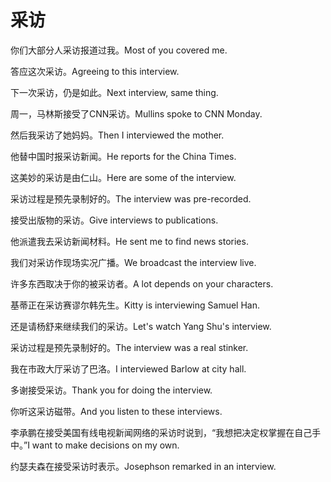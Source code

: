 # 采访

<p><span class="chinese">你们大部分人采访报道过我。</span><span class="english">Most of you covered me.</span></p>

<p><span class="chinese">答应这次采访。</span><span class="english">Agreeing to this interview.</span></p>

<p><span class="chinese">下一次采访，仍是如此。</span><span class="english">Next interview, same thing.</span></p>

<p><span class="chinese">周一，马林斯接受了CNN采访。</span><span class="english">Mullins spoke to CNN Monday.</span></p>

<p><span class="chinese">然后我采访了她妈妈。</span><span class="english">Then I interviewed the mother.</span></p>

<p><span class="chinese">他替中国时报采访新闻。</span><span class="english">He reports for the China Times.</span></p>

<p><span class="chinese">这美妙的采访是由仁山。</span><span class="english">Here are some of the interview.</span></p>

<p><span class="chinese">采访过程是预先录制好的。</span><span class="english">The interview was pre-recorded.</span></p>

<p><span class="chinese">接受出版物的采访。</span><span class="english">Give interviews to publications.</span></p>

<p><span class="chinese">他派遣我去采访新闻材料。</span><span class="english">He sent me to find news stories.</span></p>

<p><span class="chinese">我们对采访作现场实况广播。</span><span class="english">We broadcast the interview live.</span></p>

<p><span class="chinese">许多东西取决于你的被采访者。</span><span class="english">A lot depends on your characters.</span></p>

<p><span class="chinese">基蒂正在采访赛谬尔韩先生。</span><span class="english">Kitty is interviewing Samuel Han.</span></p>

<p><span class="chinese">还是请杨舒来继续我们的采访。</span><span class="english">Let's watch Yang Shu's interview.</span></p>

<p><span class="chinese">采访过程是预先录制好的。</span><span class="english">The interview was a real stinker.</span></p>

<p><span class="chinese">我在市政大厅采访了巴洛。</span><span class="english">I interviewed Barlow at city hall.</span></p>

<p><span class="chinese">多谢接受采访。</span><span class="english">Thank you for doing the interview.</span></p>

<p><span class="chinese">你听这采访磁带。</span><span class="english">And you listen to these interviews.</span></p>

<p><span class="chinese">李承鹏在接受美国有线电视新闻网络的采访时说到，“我想把决定权掌握在自己手中。”</span><span class="english">I want to make decisions on my own.</span></p>

<p><span class="chinese">约瑟夫森在接受采访时表示。</span><span class="english">Josephson remarked in an interview.</span></p>

